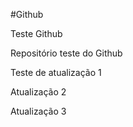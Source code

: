 #Github

Teste Github

Repositório teste do Github

Teste de atualização 1

Atualização 2

Atualização 3

